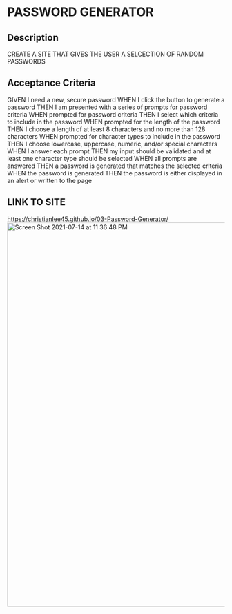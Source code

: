 # PASSWORD GENERATOR

## Description
CREATE A SITE THAT GIVES THE USER A SELCECTION OF RANDOM PASSWORDS

## Acceptance Criteria

GIVEN I need a new, secure password
WHEN I click the button to generate a password
THEN I am presented with a series of prompts for password criteria
WHEN prompted for password criteria
THEN I select which criteria to include in the password
WHEN prompted for the length of the password
THEN I choose a length of at least 8 characters and no more than 128 characters
WHEN prompted for character types to include in the password
THEN I choose lowercase, uppercase, numeric, and/or special characters
WHEN I answer each prompt
THEN my input should be validated and at least one character type should be selected
WHEN all prompts are answered
THEN a password is generated that matches the selected criteria
WHEN the password is generated
THEN the password is either displayed in an alert or written to the page


## LINK TO SITE

https://christianlee45.github.io/03-Password-Generator/
<img width="890" alt="Screen Shot 2021-07-14 at 11 36 48 PM" src="https://user-images.githubusercontent.com/78834444/125725376-9b851c84-ab7f-4c15-9b74-c5cfcb7cbda7.png">

